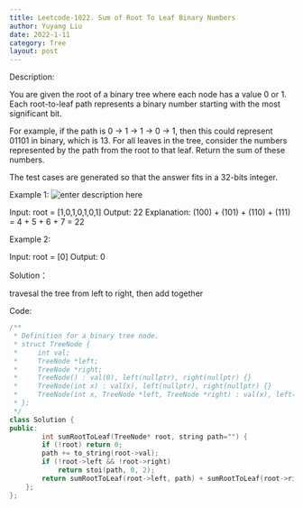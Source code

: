 ```yaml
---
title: Leetcode-1022. Sum of Root To Leaf Binary Numbers
author: Yuyang Liu
date: 2022-1-11
category: Tree
layout: post
---
```


Description:

You are given the root of a binary tree where each node has a value 0 or 1. Each root-to-leaf path represents a binary number starting with the most significant bit.

For example, if the path is 0 -> 1 -> 1 -> 0 -> 1, then this could represent 01101 in binary, which is 13.
For all leaves in the tree, consider the numbers represented by the path from the root to that leaf. Return the sum of these numbers.

The test cases are generated so that the answer fits in a 32-bits integer.

 
 Example 1:
![enter description here](https://assets.leetcode.com/uploads/2019/04/04/sum-of-root-to-leaf-binary-numbers.png)

Input: root = [1,0,1,0,1,0,1]
Output: 22
Explanation: (100) + (101) + (110) + (111) = 4 + 5 + 6 + 7 = 22

Example 2:

Input: root = [0]
Output: 0


Solution：

travesal the tree from left to right, then add together


Code: 

``` c++
/**
 * Definition for a binary tree node.
 * struct TreeNode {
 *     int val;
 *     TreeNode *left;
 *     TreeNode *right;
 *     TreeNode() : val(0), left(nullptr), right(nullptr) {}
 *     TreeNode(int x) : val(x), left(nullptr), right(nullptr) {}
 *     TreeNode(int x, TreeNode *left, TreeNode *right) : val(x), left(left), right(right) {}
 * };
 */
class Solution {
public:
        int sumRootToLeaf(TreeNode* root, string path="") {
        if (!root) return 0;
        path += to_string(root->val);
        if (!root->left && !root->right)
            return stoi(path, 0, 2);
        return sumRootToLeaf(root->left, path) + sumRootToLeaf(root->right, path);
    };
};
``````
